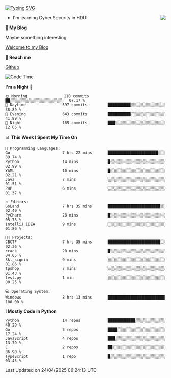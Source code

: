 [![Typing SVG](https://readme-typing-svg.herokuapp.com?font=Fira+Code&pause=1000&random=false&width=450&height=60&lines=Hello+%F0%9F%91%8B%F0%9F%8F%BB;I'm+JBNRZ)](https://git.io/typing-svg)

<a href="#">
  <img align="right" src="https://github-readme-stats.vercel.app/api?username=JBNRZ&show_icons=true&bg_color=15,f2f7fd,E0EAFC" />
</a>

- I'm learning Cyber Security in HDU

 **🌱 My Blog**

Maybe something interesting

[Welcome to my Blog](https://jbnrz.com.cn/)

 **💬 Reach me** 

[Github](https://github.com/JBNRZ)


<!--START_SECTION:waka-->
![Code Time](http://img.shields.io/badge/Code%20Time-1%2C158%20hrs%2014%20mins-blue)

**I'm a Night 🦉** 

```text
🌞 Morning                110 commits         ██░░░░░░░░░░░░░░░░░░░░░░░   07.17 % 
🌆 Daytime                597 commits         ██████████░░░░░░░░░░░░░░░   38.89 % 
🌃 Evening                643 commits         ██████████░░░░░░░░░░░░░░░   41.89 % 
🌙 Night                  185 commits         ███░░░░░░░░░░░░░░░░░░░░░░   12.05 % 
```


📊 **This Week I Spent My Time On** 

```text
💬 Programming Languages: 
Go                       7 hrs 22 mins       ██████████████████████░░░   89.74 % 
Python                   14 mins             █░░░░░░░░░░░░░░░░░░░░░░░░   02.99 % 
YAML                     10 mins             █░░░░░░░░░░░░░░░░░░░░░░░░   02.21 % 
Java                     7 mins              ░░░░░░░░░░░░░░░░░░░░░░░░░   01.51 % 
PHP                      6 mins              ░░░░░░░░░░░░░░░░░░░░░░░░░   01.37 % 

🔥 Editors: 
GoLand                   7 hrs 35 mins       ███████████████████████░░   92.40 % 
PyCharm                  28 mins             █░░░░░░░░░░░░░░░░░░░░░░░░   05.73 % 
IntelliJ IDEA            9 mins              ░░░░░░░░░░░░░░░░░░░░░░░░░   01.86 % 

🐱‍💻 Projects: 
CBCTF                    7 hrs 35 mins       ███████████████████████░░   92.36 % 
crack                    20 mins             █░░░░░░░░░░░░░░░░░░░░░░░░   04.05 % 
Skl_signin               9 mins              ░░░░░░░░░░░░░░░░░░░░░░░░░   01.86 % 
tpshop                   7 mins              ░░░░░░░░░░░░░░░░░░░░░░░░░   01.43 % 
test.py                  1 min               ░░░░░░░░░░░░░░░░░░░░░░░░░   00.25 % 

💻 Operating System: 
Windows                  8 hrs 13 mins       █████████████████████████   100.00 % 
```

**I Mostly Code in Python** 

```text
Python                   14 repos            ████████████░░░░░░░░░░░░░   48.28 % 
Go                       5 repos             ████░░░░░░░░░░░░░░░░░░░░░   17.24 % 
JavaScript               4 repos             ███░░░░░░░░░░░░░░░░░░░░░░   13.79 % 
C                        2 repos             ██░░░░░░░░░░░░░░░░░░░░░░░   06.90 % 
TypeScript               1 repo              █░░░░░░░░░░░░░░░░░░░░░░░░   03.45 % 
```




 Last Updated on 24/04/2025 06:24:13 UTC
<!--END_SECTION:waka-->
